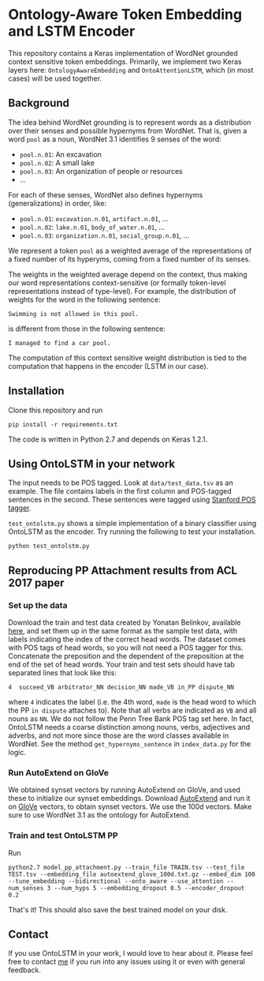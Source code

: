 # Ontology-Aware Token Embedding and LSTM Encoder
This repository contains a Keras implementation of WordNet grounded context sensitive token embeddings. Primarily, we implement two Keras layers here: `OntologyAwareEmbedding` and `OntoAttentionLSTM`, which (in most cases) will be used together.

## Background
The idea behind WordNet grounding is to represent words as a distribution over their senses and possible hypernyms from WordNet. That is, given a word `pool` as a noun, WordNet 3.1 identifies 9 senses of the word:
* `pool.n.01`: An excavation
* `pool.n.02`: A small lake
* `pool.n.03`: An organization of people or resources
* ...

For each of these senses, WordNet also defines hypernyms (generalizations) in order, like:
* `pool.n.01`: `excavation.n.01`, `artifact.n.01`, ...
* `pool.n.02`: `lake.n.01`, `body_of_water.n.01`, ...
* `pool.n.03`: `organization.n.01`, `social_group.n.01`, ...

We represent a token `pool` as a weighted average of the representations of a fixed number of its hyperyms, coming from a fixed number of its senses.

The weights in the weighted average depend on the context, thus making our word representations context-sensitive (or formally token-level representations instead of type-level). For example, the distribution of weights for the word in the following sentence:
```
Swimming is not allowed in this pool.
```
is different from those in the following sentence:
```
I managed to find a car pool.
```
The computation of this context sensitive weight distribution is tied to the computation that happens in the encoder (LSTM in our case).

## Installation

Clone this repository and run

```
pip install -r requirements.txt
```
The code is written in Python 2.7 and depends on Keras 1.2.1.

## Using OntoLSTM in your network

The input needs to be POS tagged. Look at `data/test_data.tsv` as an example. The file contains labels in the first column and POS-tagged sentences in the second. These sentences were tagged using [Stanford POS tagger](https://nlp.stanford.edu/software/tagger.shtml).

`test_ontolstm.py` shows a simple implementation of a binary classifier using OntoLSTM as the encoder. Try running the following to test your installation.

```
python test_ontolstm.py
```

## Reproducing PP Attachment results from ACL 2017 paper

### Set up the data
Download the train and test data created by Yonatan Belinkov, available [here](https://belinkov.mit.edu/data), and set them up in the same format as the sample test data, with labels indicating the index of the correct head words. The dataset comes with POS tags of head words, so you will not need a POS tagger for this. Concatenate the preposition and the dependent of the preposition at the end of the set of head words. Your train and test sets should have tab separated lines that look like this:
```
4  succeed_VB arbitrator_NN decision_NN made_VB in_PP dispute_NN
```
where `4` indicates the label (i.e. the 4th word, `made` is the head word to which the PP `in dispute` attaches to). Note that all verbs are indicated as `VB` and all nouns as `NN`. We do not follow the Penn Tree Bank POS tag set here. In fact, OntoLSTM needs a coarse distinction among nouns, verbs, adjectives and adverbs, and not more since those are the word classes available in WordNet. See the method `get_hypernyms_sentence` in `index_data.py` for the logic.

### Run AutoExtend on GloVe
We obtained synset vectors by running AutoExtend on GloVe, and used these to initialize our synset embeddings.
Download [AutoExtend](http://www.cis.lmu.de/~sascha/AutoExtend/) and run it on [GloVe](https://nlp.stanford.edu/projects/glove/) vectors, to obtain synset vectors. We use the 100d vectors. Make sure to use WordNet 3.1 as the ontology for AutoExtend.


### Train and test OntoLSTM PP
Run
```
python2.7 model_pp_attachment.py --train_file TRAIN.tsv --test_file TEST.tsv --embedding_file autoextend_glove_100d.txt.gz --embed_dim 100 --tune_embedding --bidirectional --onto_aware --use_attention --num_senses 3 --num_hyps 5 --embedding_dropout 0.5 --encoder_dropout 0.2
```
That's it! This should also save the best trained model on your disk.

## Contact
If you use OntoLSTM in your work, I would love to hear about it. Please feel free to contact [me](mailto:pdasigi@cs.cmu.edu) if you run into any issues using it or even with general feedback.
